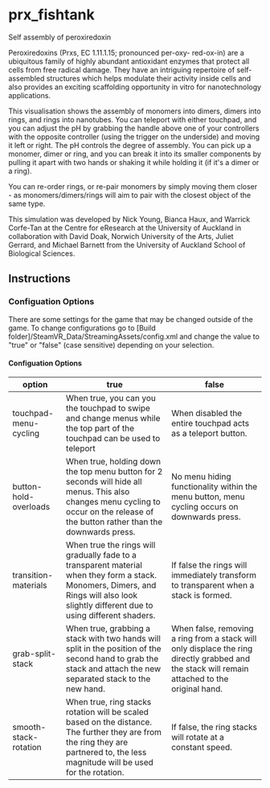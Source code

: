 # prx_fishtank

Self assembly of peroxiredoxin  

Peroxiredoxins (Prxs, EC 1.11.1.15; pronounced per-oxy- red-ox-in) are a ubiquitous family of highly abundant antioxidant enzymes that protect all cells from free radical damage. They have an intriguing repertoire of self-assembled structures which helps modulate their activity inside cells and also provides an exciting scaffolding opportunity in vitro for nanotechnology applications.  

This visualisation shows the assembly of monomers into dimers, dimers into rings, and rings into nanotubes. You can teleport with either touchpad, and you can adjust the pH by grabbing the handle above one of your controllers with the opposite controller (using the trigger on the underside) and moving it left or right. The pH controls the degree of assembly. You can pick up a monomer, dimer or ring, and you can break it into its smaller components by pulling it apart with two hands or shaking it while holding it (if it's a dimer or a ring).  

You can re-order rings, or re-pair monomers by simply moving them closer - as monomers/dimers/rings will aim to pair with the closest object of the same type.  

This simulation was developed by Nick Young, Bianca Haux, and Warrick Corfe-Tan at the Centre for eResearch at the University of Auckland in collaboration with David Doak, Norwich University of the Arts, Juliet Gerrard, and Michael Barnett from the University of Auckland School of Biological Sciences.  

## Instructions

### Configuation Options 

There are some settings for the game that may be changed outside of the game. To change configurations go to [Build folder]/SteamVR_Data/StreamingAssets/config.xml and change the value to "true" or "false" (case sensitive) depending on your selection.

#### Configuation Options

| option | true | false |
| --- | --- | --- |
| touchpad-menu-cycling | When true, you can you the touchpad to swipe and change menus while the top part of the touchpad can be used to teleport | When disabled the entire touchpad acts as a teleport button. |
| button-hold-overloads | When true, holding down the top menu button for 2 seconds will hide all menus.  This also changes menu cycling to occur on the release of the button rather than the downwards press. | No menu hiding functionality within the menu button, menu cycling occurs on downwards press. |
| transition-materials | When true the rings will gradually fade to a transparent material when they form a stack. Monomers, Dimers, and Rings will also look slightly different due to using different shaders. | If false the rings will immediately transform to transparent when a stack is formed. |
| grab-split-stack | When true, grabbing a stack with two hands will split in the position of the second hand to grab the stack and attach the new separated stack to the new hand. | When false, removing a ring from a stack will only displace the ring directly grabbed and the stack will remain attached to the original hand. |
| smooth-stack-rotation | When true, ring stacks rotation will be scaled based on the distance. The further they are from the ring they are partnered to, the less magnitude will be used for the rotation. | If false, the ring stacks will rotate at a constant speed. |
